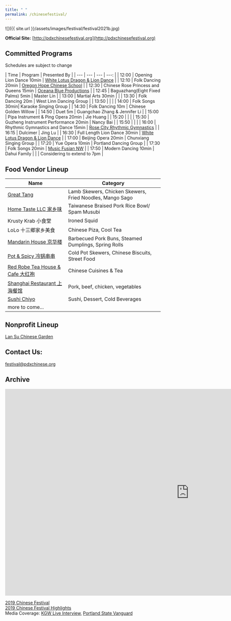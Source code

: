 ```yaml
---
title: " "
permalink: /chinesefestival/
---
```


![]({{ site.url }}/assets/images/festival/festival2021b.jpg)

**Official Site:** [http://pdxchinesefestival.org](http://pdxchinesefestival.org)

## Committed Programs  
Schedules are subject to change  

| Time | Program | Presented By |
| --- | --- | --- | ---: |
| 12:00 | Opening Lion Dance 10min | [White Lotus Dragon & Lion Dance](https://www.whitelotusliondance.com/) |
| 12:10 | Folk Dancing 20min | [Oregon Hope Chinese School](http://www.oregon-hope.org) |
| 12:30 | Chinese Rose Princess and Queens 15min | [Oceana Blue Productions](http://oceanablueusa.com/) |
| 12:45 | Baguazhang(Eight Fixed Palms) 5min | Master Lin |
| 13:00 | Martial Arts 30min | |
| 13:30 | Folk Dancing 20m | West Linn Dancing Group |
| 13:50 | | |
| 14:00 | Folk Songs 30min| Karaoke Singing Group |
| 14:30 | Folk Dancing 10m | Chinese Golden Willow |
| 14:50 | Duet 5m | Guangchao Zhang & Jennifer Li |
| 15:00 | Pipa Instrument & Ping Opera 20min | Jie Huang |
| 15:20 | | |
| 15:30 | Guzheng Instrument Performance 20min | Nancy Bai |
| 15:50 | | |
| 16:00 | Rhythmic Gymnastics and Dance 15min | [Rose City Rhythmic Gymnastics](https://www.rosecityrhythmic.com/) |
| 16:15 | Dulcimer | Jing Lu |
| 16:30 | Full Length Lion Dance 30min | [White Lotus Dragon & Lion Dance](https://www.whitelotusliondance.com/) |
| 17:00 | Beijing Opera 20min | Chunxiang Singing Group |
| 17:20 | Yue Opera 10min | Portland Dancing Group |
| 17:30 | Folk Songs 20min | [Music Fusian NW](https://www.facebook.com/musicfusiannw/) |
| 17:50 | Modern Dancing 10min | Dahui Family |
| | Considering to extend to 7pm |

## Food Vendor Lineup

| Name | Category |
| --- | --- |
| [Great Tang](http://greattang.gt/) | Lamb Skewers, Chicken Skewers, Fried Noodles, Mango Sago |
| [Home Taste LLC 家乡味](http://www.hometaste.org/) | Taiwanese Braised Pork Rice Bowl/ Spam Musubi |
| Krusty Krab 小食堂 | Ironed Squid |
| LoLo 十三鄉家乡美食 | Chinese Piza, Cool Tea |
| [Mandarin House 京华楼](https://www.mandarinhouse97204.com/) | Barbecued Pork Buns, Steamed Dumplings, Spring Rolls |
| [Pot & Spicy 冷锅串串](https://potspicytogo.com/) | Cold Pot Skewers, Chinese Biscuits, Street Food |
| [Red Robe Tea House & Cafe 大红袍](http://redrobeteahouse.com/)| Chinese Cuisines & Tea |
| [Shanghai Restaurant 上海餐馆](http://www.shfood.us/) | Pork, beef, chicken, vegetables |
| [Sushi Chiyo](https://www.sushichiyo.com/sushi-restaurant-beaverton) | Sushi, Dessert, Cold Beverages |
| more to come... | |


## Nonprofit Lineup

[Lan Su Chinese Garden](https://lansugarden.org/)  

## Contact Us:

[festival@pdxchinese.org](mailto:festival@pdxchinese.org)  

## Archive

<iframe width="1189" height="669" src="https://www.youtube.com/embed/hOMUih0WrLQ" frameborder="0" allow="accelerometer; autoplay; encrypted-media; gyroscope; picture-in-picture" allowfullscreen></iframe>

[2019 Chinese Festival](http://pdxchinese.org/chinesefestival/chinesefestival_2019/)  
[2019 Chinese Festival Highlights](http://pdxchinese.org/chinese-festival-2019/)  
Media Coverage: [KGW Live Interview](https://www.kgw.com/video/life/first-ever-pdx-chinese-festival-on-the-square/283-21872975-6fee-4122-83d1-a83449b083f5), [Portland State Vanguard](https://psuvanguard.com/oregon-chinese-coalition-hosts-chinese-festival/)
